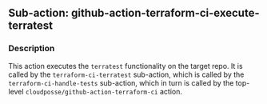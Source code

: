## Sub-action: github-action-terraform-ci-execute-terratest

### Description

This action executes the `terratest` functionality on the target repo. It is called by the `terraform-ci-terratest` sub-action, which is called by the `terraform-ci-handle-tests` sub-action, which in turn is called by the top-level `cloudposse/github-action-terraform-ci` action.

